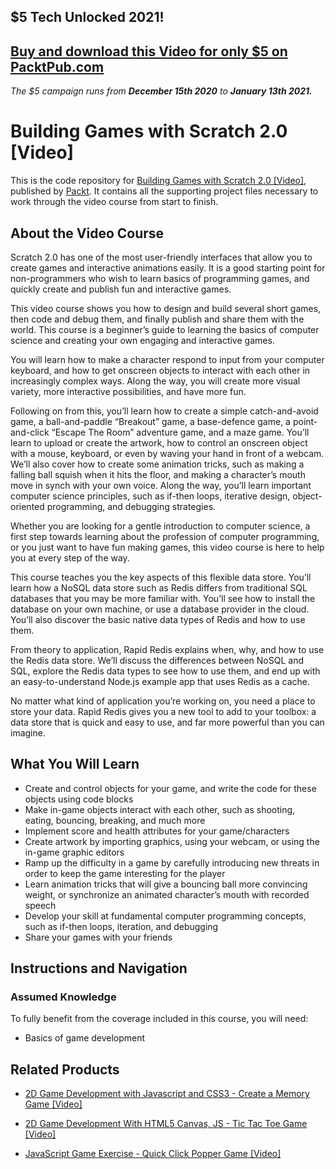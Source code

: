 ## $5 Tech Unlocked 2021!
[Buy and download this Video for only $5 on PacktPub.com](https://www.packtpub.com/product/building-games-with-scratch-2-0-video/9781783283712)
-----
*The $5 campaign         runs from __December 15th 2020__ to __January 13th 2021.__*

# Building Games with Scratch 2.0 [Video]
This is the code repository for [Building Games with Scratch 2.0 [Video]](https://www.packtpub.com/game-development/building-games-scratch-20-video?utm_source=github&utm_medium=repository&utm_campaign=9781783283712), published by [Packt](https://www.packtpub.com/?utm_source=github). It contains all the supporting project files necessary to work through the video course from start to finish.
## About the Video Course
Scratch 2.0 has one of the most user-friendly interfaces that allow you to create games and interactive animations easily. It is a good starting point for non-programmers who wish to learn basics of programming games, and quickly create and publish fun and interactive games. 

This video course shows you how to design and build several short games, then code and debug them, and finally publish and share them with the world. This course is a beginner’s guide to learning the basics of computer science and creating your own engaging and interactive games.

You will learn how to make a character respond to input from your computer keyboard, and how to get onscreen objects to interact with each other in increasingly complex ways. Along the way, you will create more visual variety, more interactive possibilities, and have more fun.

Following on from this, you’ll learn how to create a simple catch-and-avoid game, a ball-and-paddle “Breakout” game, a base-defence game, a point-and-click “Escape The Room” adventure game, and a maze game. You’ll learn to upload or create the artwork, how to control an onscreen object with a mouse, keyboard, or even by waving your hand in front of a webcam. We’ll also cover how to create some animation tricks, such as making a falling ball squish when it hits the floor, and making a character’s mouth move in synch with your own voice. Along the way, you’ll learn important computer science principles, such as if-then loops, iterative design, object-oriented programming, and debugging strategies.

Whether you are looking for a gentle introduction to computer science, a first step towards learning about the profession of computer programming, or you just want to have fun making games, this video course is here to help you at every step of the way.




This course teaches you the key aspects of this flexible data store. You’ll learn how a NoSQL data store such as Redis differs from traditional SQL databases that you may be more familiar with. You’ll see how to install the database on your own machine, or use a database provider in the cloud. You’ll also discover the basic native data types of Redis and how to use them.

From theory to application, Rapid Redis explains when, why, and how to use the Redis data store. We’ll discuss the differences between NoSQL and SQL, explore the Redis data types to see how to use them, and end up with an easy-to-understand Node.js example app that uses Redis as a cache.

No matter what kind of application you’re working on, you need a place to store your data. Rapid Redis gives you a new tool to add to your toolbox: a data store that is quick and easy to use, and far more powerful than you can imagine.



<H2>What You Will Learn</H2>
<DIV class=book-info-will-learn-text>
<UL>
<LI>Create and control objects for your game, and write the code for these objects using code blocks 
<LI>Make in-game objects interact with each other, such as shooting, eating, bouncing, breaking, and much more 
<LI>Implement score and health attributes for your game/characters 
<LI>Create artwork by importing graphics, using your webcam, or using the in-game graphic editors 
<LI>Ramp up the difficulty in a game by carefully introducing new threats in order to keep the game interesting for the player 
<LI>Learn animation tricks that will give a bouncing ball more convincing weight, or synchronize an animated character’s mouth with recorded speech 
<LI>Develop your skill at fundamental computer programming concepts, such as if-then loops, iteration, and debugging 
<LI>Share your games with your friends </LI></UL></DIV>

## Instructions and Navigation
### Assumed Knowledge
To fully benefit from the coverage included in this course, you will need:<br/>
* Basics of game development


## Related Products
* [2D Game Development with Javascript and CSS3 - Create a Memory Game [Video]](https://www.packtpub.com/web-development/2d-game-development-javascript-and-css3-create-memory-game-video?utm_source=github&utm_medium=repository&utm_campaign=9781838826697)

* [2D Game Development With HTML5 Canvas, JS - Tic Tac Toe Game [Video]](https://www.packtpub.com/application-development/2d-game-development-html5-canvas-js-tic-tac-toe-game-video?utm_source=github&utm_medium=repository&utm_campaign=9781838646646)

* [JavaScript Game Exercise - Quick Click Popper Game [Video]](https://www.packtpub.com/application-development/javascript-game-exercise-quick-click-popper-game-video?utm_source=github&utm_medium=repository&utm_campaign=9781789953756)

